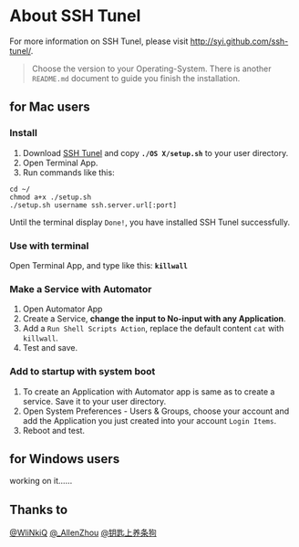 # About SSH Tunel

For more information on SSH Tunel, please visit <http://syi.github.com/ssh-tunel/>.

> Choose the version to your Operating-System. There is another `README.md` document to guide you finish the installation.

## for Mac users

### Install

1. Download [SSH Tunel](https://github.com/syi/ssh-tunel/zipball/master) and copy **`./OS X/setup.sh`** to your user directory.
2. Open Terminal App.
3. Run commands like this:

```
cd ~/
chmod a+x ./setup.sh
./setup.sh username ssh.server.url[:port]
```
Until the terminal display `Done!`, you have installed SSH Tunel successfully.

### Use with terminal

Open Terminal App, and type like this: **`killwall`**

### Make a Service with Automator

1. Open Automator App
2. Create a Service, **change the input to No-input with any Application**.
3. Add a `Run Shell Scripts Action`, replace the default content `cat` with `killwall`.
4. Test and save.

### Add to startup with system boot

1. To create an Application with Automator app is same as to create a service. Save it to your user directory.
2. Open System Preferences - Users & Groups, choose your account and add the Application you just created into your account `Login Items`.
3. Reboot and test.

## for Windows users

working on it……

## Thanks to

[@WliNkiQ](https://twitter.com/WliNkiQ) [@_AllenZhou](https://twitter.com/_AllenZhou) [@钥匙上养条狗](http://weibo.com/xauat117)